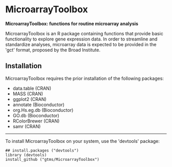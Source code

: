 MicroarrayToolbox
=================


**MicroarrayToolbox: functions for routine microarray analysis**

MicroarrayToolbox is an R package containing functions that provide basic functionality to explore gene expression data. In order to streamline and standardize analyses, microarray data is expected to be provided in the 'gct' format, proposed by the Broad Institute.

## Installation

MicroarrayToolbox requires the prior installation of the following packages:
* data.table (CRAN)
* MASS (CRAN)
* ggplot2 (CRAN)
* annotate (Bioconductor)
* org.Hs.eg.db (Bioconductor)
* GO.db (Bioconductor)
* RColorBrewer (CRAN)
* samr (CRAN)

***

To install MicroarrayToolbox on your system, use the 'devtools' package:

    ## install.packages ("devtools")
    library (devtools)
    install_github ("gtms/MicroarrayToolbox")
